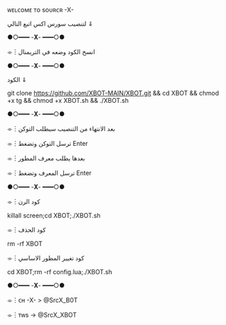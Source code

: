ᴡᴇʟᴄᴏᴍᴇ ᴛᴏ sᴏᴜʀᴄʀ -X-

لتنصيب سورس اكس اتبع التالي ⇓

●○━━━ -𝐗- ━━━○●

⌯︙انسخ الكود وضعه في التريمنال

●○━━━ -𝐗- ━━━○●

الكود ⇓

git clone https://github.com/XBOT-MAIN/XBOT.git && cd XBOT  && chmod +x tg && chmod +x XBOT.sh &&  ./XBOT.sh

●○━━━ -𝐗- ━━━○●

⌯︙بعد الانتهاء من التنصيب سيطلب التوكن

⌯︙ترسل التوكن وتضغط Enter 

⌯︙بعدها يطلب معرف المطور 

⌯︙ترسل المعرف وتضغط Enter  

●○━━━ -𝐗- ━━━○●

⌯︙كود الرن

killall screen;cd XBOT;./XBOT.sh

⌯︙كود الحذف 

rm -rf XBOT

⌯︙كود تغيير المطور الاساسي 

cd XBOT;rm -rf config.lua;./XBOT.sh

●○━━━ -𝐗- ━━━○●


⌯︙ᴄʜ -X- > @SrcX_B0T

⌯︙ᴛᴡs -> @SrcX_XBOT
